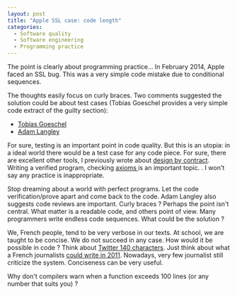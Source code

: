 ```yaml
--- 
layout: post 
title: "Apple SSL case: code length"
categories:
  - Software quality
  - Software engineering
  - Programming practice
---
```


<p>
	The point is clearly about programming practice... In February 2014, Apple faced an SSL bug. This was a very simple code mistake due to 	conditional sequences.
</p>
<p>
	The thoughts easily focus on curly braces. Two comments suggested the solution could be about test cases (Tobias Goeschel provides a very simple code extract of the guilty section):
</p>
<ul>
	<li>
		<span itemscope itemtype="http://schema.org/BlogPosting">
		<link itemprop="sameAs" href="https://blog.codecentric.de/en/2014/02/curly-braces/"></link>
		<a href="https://blog.codecentric.de/en/2014/02/curly-braces/">
			<span itemprop="author" itemscope itemtype="http://schema.org/Person">
				<span itemprop="name">Tobias Goeschel</span>
				<link itemprop="sameAs" href="https://blog.codecentric.de/en/author/tobias-goeschel/"></link>
			</span>
		</a>
		<span>
	</li>
	<li>
		<span itemscope itemtype="http://schema.org/BlogPosting">
		<link itemprop="sameAs" href="https://www.imperialviolet.org/2014/02/22/applebug.html"></link>
		<a href="https://www.imperialviolet.org/2014/02/22/applebug.html">
			<span itemprop="author" itemscope itemtype="http://schema.org/Person">
				<span itemprop="name">Adam Langley</span>
				<link itemprop="sameAs" href="https://github.com/agl"></link>
				<link itemprop="sameAs" href="https://www.imperialviolet.org"></link>
			</span>
		</a>
		</span>
	</li>
</ul>
<p>
	For sure, testing is an important point in code quality. But this is an utopia: in a 
ideal world there would be a test case for any code piece. For sure, there are excellent other tools, I previously wrote about <a href="http://bdulac.github.io/note/design-by-contract-assertions-and-exceptions/">design by contract</a>.  
	<span itemscope itemtype="http://schema.org/ScholarlyArticle">
		Writing a <span itemprop="about">verified program</span>, 
		checking 
			<a itemprop="sameAs" href="http://dx.doi.org/10.1145/363235.363259">
				<span itemprop="about">axioms</span>
			</a>
		is an important topic. 
	</span>. 
	I won't say any practice is inappropriate.
</p>
<p>
	Stop dreaming about a world with perfect programs. Let the code verification/prove apart and come back to the code. Adam Langley also suggests code reviews are important. Curly braces ? Perhaps the point isn't central. What matter is a readable code, and others point of view. Many programmers write endless code sequences. What could be the solution ?
</p> 
<p>
	We, French people, tend to be very verbose in our texts. At school, we are taught to be concise. We do not succeed in any case. How would it be possible in code ? Think about <a href="https://dev.twitter.com/overview/api/counting-characters">Twitter 140 characters</a>. Just think about what a French journalists  <a href="http://www.slate.fr/story/41689/140-signes-twitter-fin-google">could write in 2011</a>. Nowadays, very few journalist still criticize the system. Conciseness can be very useful.  
</p>
<p>
	Why don't compilers warn when a function exceeds 100 lines (or any number that suits you) ?
</p>